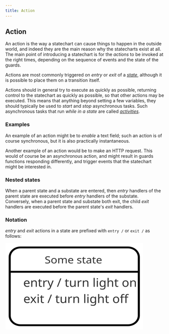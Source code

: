 ```yaml
---
title: Action
---
```


## Action

An action is the way a statechart can cause things to happen in the outside world, and indeed they are the main reason why the statecharts exist at all.  The main point of introducing a statechart is for the _actions_ to be invoked at the right times, depending on the sequence of events and the state of the guards.

Actions are most commonly triggered on _entry_ or _exit_ of a [*state*](state.html), although it is possible to place them on a transition itself.

Actions should in general try to execute as quickly as possible, returning control to the statechart as quickly as possible, so that other actions may be executed.  This means that anything beyond setting a few variables, they should typically be used to _start_ and _stop_ asynchronous tasks.  Such asynchronous tasks that run _while in a state_ are called [*activities*](activity.html).

### Examples

An example of an action might be to _enable_ a text field; such an action is of course synchronous, but it is also practically instantaneous.

Another example of an action would be to make an HTTP request.  This would of course be an asynchronous action, and might result in guards functions responding differently, and trigger events that the statechart might be interested in.

### Nested states

When a parent state and a substate are entered, then _entry_ handlers of the parent state are executed before _entry_ handlers of the substate.  Conversely, when a parent state and substate both exit, the child _exit_ handlers are executed before the parent state's _exit_ handlers.

### Notation

_entry_ and _exit_ actions in a state are prefixed with `entry /` or `exit /` as follows:

![Diagram depicting entry and exit handlers](entry-exit.svg)
